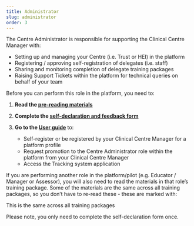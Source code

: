 ```yaml
---
title: Administrator
slug: administrator
order: 3
---
```

The Centre Administrator is responsible for supporting the Clinical Centre Manager with:

  - Setting up and managing your Centre (i.e. Trust or HEI) in the platform
  - Registering / approving self-registration of delegates (i.e. staff) 
  - Sharing and monitoring completion of delegate training packages 
  - Raising Support Tickets within the platform for technical queries on behalf of your team 

Before you can perform this role in the platform, you need to:

1. **Read the [pre-reading materials](#training-prereading)**
2. **Complete the [self-declaration and feedback form](#training-declaration)**
3. **Go to the [User guide](#training-userguide)** to:

    - Self-register or be registered by your Clinical Centre Manager for a platform profile
    - Request promotion to the Centre Administrator role within the platform from your Clinical Centre Manager
    - Access the Tracking system application

If you are performing another role in the platform/pilot (e.g. Educator / Manager or Assessor), you will also need to read the materials in that role’s training package. Some of the materials are the same across all training packages, so you don’t have to re-read these - these are marked with:

<p class="nhsuk-tag nhsuk-tag--blue nhsuk-u-font-size-14">This is the same across all training packages</p>

Please note, you only need to complete the self-declaration form once.